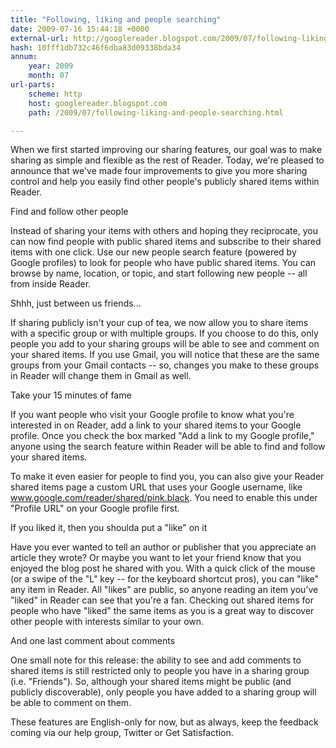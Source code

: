 ```yaml
---
title: "Following, liking and people searching"
date: 2009-07-16 15:44:18 +0000
external-url: http://googlereader.blogspot.com/2009/07/following-liking-and-people-searching.html
hash: 10fff1db732c46f6dba83d09338bda34
annum:
    year: 2009
    month: 07
url-parts:
    scheme: http
    host: googlereader.blogspot.com
    path: /2009/07/following-liking-and-people-searching.html

---
```


When we first started improving our sharing features, our goal was to make sharing as simple and flexible as the rest of Reader. Today, we're pleased to announce that we've made four improvements to give you more sharing control and help you easily find other people's publicly shared items within Reader.


Find and follow other people

Instead of sharing your items with others and hoping they reciprocate, you can now find people with public shared items and subscribe to their shared items with one click. Use our new people search feature (powered by Google profiles) to look for people who have public shared items. You can browse by name, location, or topic, and start following new people -- all from inside Reader.





Shhh, just between us friends...

If sharing publicly isn't your cup of tea, we now allow you to share items with a specific group or with multiple groups. If you choose to do this, only people you add to your sharing groups will be able to see and comment on your shared items. If you use Gmail, you will notice that these are the same groups from your Gmail contacts -- so, changes you make to these groups in Reader will change them in Gmail as well.





Take your 15 minutes of fame

If you want people who visit your Google profile to know what you're interested in on Reader, add a link to your shared items to your Google profile.  Once you check the box marked "Add a link to my Google profile," anyone using the search feature within Reader will be able to find and follow your shared items.


To make it even easier for people to find you, you can also give your Reader shared items page a custom URL that uses your Google username, like www.google.com/reader/shared/pink.black. You need to enable this under "Profile URL" on your Google profile first.





If you liked it, then you shoulda put a "like" on it

Have you ever wanted to tell an author or publisher that you appreciate an article they wrote? Or maybe you want to let your friend know that you enjoyed the blog post he shared with you.  With a quick click of the mouse (or a swipe of the "L" key -- for the keyboard shortcut pros), you can "like" any item in Reader. All "likes" are public, so anyone reading an item you've "liked" in Reader can see that you're a fan. Checking out shared items for people who have "liked" the same items as you is a great way to discover other people with interests similar to your own.





And one last comment about comments

One small note for this release: the ability to see and add comments to shared items is still restricted only to people you have in a sharing group (i.e. "Friends"). So, although your shared items might be public (and publicly discoverable), only people you have added to a sharing group will be able to comment on them.





These features are English-only for now, but as always, keep the feedback coming via our help group, Twitter or Get Satisfaction.



